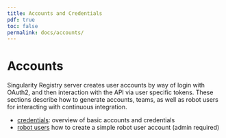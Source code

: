 ```yaml
---
title: Accounts and Credentials
pdf: true
toc: false
permalink: docs/accounts/
---
```


# Accounts

Singularity Registry server creates user accounts by way of login with OAuth2, and
then interaction with the API via user specific tokens. These sections describe
how to generate accounts, teams, as well as robot users for interacting with
continuous integration.

 - [credentials](credentials): overview of basic accounts and credentials
 - [robot users](robots) how to create a simple robot user account (admin required)
